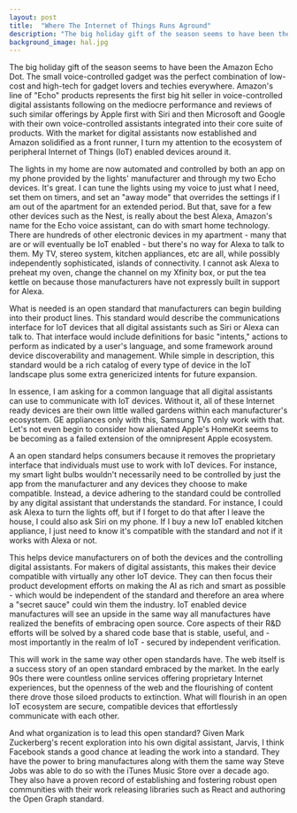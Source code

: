 ```yaml
---
layout: post
title:  "Where The Internet of Things Runs Aground"
description: "The big holiday gift of the season seems to have been the Amazon Echo Dot. The small voice-controlled gadget was the perfect combination of low-cost and high-tech for gadget lovers and techies everywhere."
background_image: hal.jpg
---
```


The big holiday gift of the season seems to have been the Amazon Echo Dot. The small voice-controlled gadget was the perfect combination of low-cost and high-tech for gadget lovers and techies everywhere. Amazon's line of "Echo" products represents the first big hit seller in voice-controlled digital assistants following on the mediocre performance and reviews of such similar offerings by Apple first with Siri and then Microsoft and Google with their own voice-controlled assistants integrated into their core suite of products. With the market for digital assistants now established and Amazon solidified as a front runner, I turn my attention to the ecosystem of peripheral Internet of Things (IoT) enabled devices around it.

The lights in my home are now automated and controlled by both an app on my phone provided by the lights' manufacturer and through my two Echo devices. It's great. I can tune the lights using my voice to just what I need, set them on timers, and set an "away mode" that overrides the settings if I am out of the apartment for an extended period. But that, save for a few other devices such as the Nest, is really about the best Alexa, Amazon's name for the Echo voice assistant, can do with smart home technology. There are hundreds of other electronic devices in my apartment - many that are or will eventually be IoT enabled - but there's no way for Alexa to talk to them. My TV, stereo system, kitchen appliances, etc are all, while possibly independently sophisticated, islands of connectivity. I cannot ask Alexa to preheat my oven, change the channel on my Xfinity box, or put the tea kettle on because those manufacturers have not expressly built in support for Alexa.

What is needed is an open standard that manufacturers can begin building into their product lines. This standard would describe the communications interface for IoT devices that all digital assistants such as Siri or Alexa can talk to. That interface would include definitions for basic "intents," actions to perform as indicated by a user's language, and some framework around device discoverability and management. While simple in description, this standard would be a rich catalog of every type of device in the IoT landscape plus some extra genericized intents for future expansion.

In essence, I am asking for a common language that all digital assistants can use to communicate with IoT devices. Without it, all of these Internet ready devices are their own little walled gardens within each manufacturer's ecosystem. GE appliances only with this, Samsung TVs only work with that. Let's not even begin to consider how alienated Apple's HomeKit seems to be becoming as a failed extension of the omnipresent Apple ecosystem.

A an open standard helps consumers because it removes the proprietary interface that individuals must use to work with IoT devices. For instance, my smart light bulbs wouldn't necessarily need to be controlled by just the app from the manufacturer and any devices they choose to make compatible. Instead, a device adhering to the standard could be controlled by any digital assistant that understands the standard. For instance, I could ask Alexa to turn the lights off, but if I forget to do that after I leave the house, I could also ask Siri on my phone. If I buy a new IoT enabled kitchen appliance, I just need to know it's compatible with the standard and not if it works with Alexa or not.

This helps device manufacturers on of both the devices and the controlling digital assistants. For makers of digital assistants, this makes their device compatible with virtually any other IoT device. They can then focus their product development efforts on making the AI as rich and smart as possible - which would be independent of the standard and therefore an area where a "secret sauce" could win them the industry. IoT enabled device manufactures will see an upside in the same way all manufactures have realized the benefits of embracing open source. Core aspects of their R&D efforts will be solved by a shared code base that is stable, useful, and - most importantly in the realm of IoT - secured by independent verification.

This will work in the same way other open standards have. The web itself is a success story of an open standard embraced by the market. In the early 90s there were countless online services offering proprietary Internet experiences, but the openness of the web and the flourishing of content there drove those siloed products to extinction. What will flourish in an open IoT ecosystem are secure, compatible devices that effortlessly communicate with each other.

And what organization is to lead this open standard? Given Mark Zuckerberg's recent exploration into his own digital assistant, Jarvis, I think Facebook stands a good chance at leading the work into a standard. They have the power to bring manufactures along with them the same way Steve Jobs was able to do so with the iTunes Music Store over a decade ago. They also have a proven record of establishing and fostering robust open communities with their work releasing libraries such as React and authoring the Open Graph standard.
